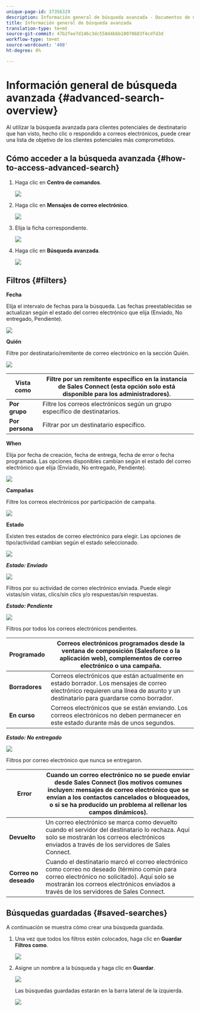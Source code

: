 ```yaml
---
unique-page-id: 37356329
description: Información general de búsqueda avanzada - Documentos de marketing - Documentación del producto
title: Información general de búsqueda avanzada
translation-type: tm+mt
source-git-commit: 47b2fee7d146c3dc558d4bbb10070683f4cdfd3d
workflow-type: tm+mt
source-wordcount: '408'
ht-degree: 0%

---
```



# Información general de búsqueda avanzada {#advanced-search-overview}

Al utilizar la búsqueda avanzada para clientes potenciales de destinatario que han visto, hecho clic o respondido a correos electrónicos, puede crear una lista de objetivo de los clientes potenciales más comprometidos.

## Cómo acceder a la búsqueda avanzada {#how-to-access-advanced-search}

1. Haga clic en **Centro de comandos**.

   ![](assets/one.png)

1. Haga clic en **Mensajes de correo electrónico**.

   ![](assets/two.png)

1. Elija la ficha correspondiente.

   ![](assets/three.png)

1. Haga clic en **Búsqueda avanzada**.

   ![](assets/four.png)

## Filtros {#filters}

**Fecha**

Elija el intervalo de fechas para la búsqueda. Las fechas preestablecidas se actualizan según el estado del correo electrónico que elija (Enviado, No entregado, Pendiente).

![](assets/date.png)

**Quién**

Filtre por destinatario/remitente de correo electrónico en la sección Quién.

![](assets/who.png)

| **Vista como** | Filtre por un remitente específico en la instancia de Sales Connect (esta opción solo está disponible para los administradores). |
|---|---|
| **Por grupo** | Filtre los correos electrónicos según un grupo específico de destinatarios. |
| **Por persona** | Filtrar por un destinatario específico. |

**When**

Elija por fecha de creación, fecha de entrega, fecha de error o fecha programada. Las opciones disponibles cambian según el estado del correo electrónico que elija (Enviado, No entregado, Pendiente).

![](assets/when.png)

**Campañas**

Filtre los correos electrónicos por participación de campaña.

![](assets/campaigns.png)

**Estado**

Existen tres estados de correo electrónico para elegir. Las opciones de tipo/actividad cambian según el estado seleccionado.

![](assets/status.png)

***Estado: Enviado***

![](assets/status-sent.png)

Filtros por su actividad de correo electrónico enviada. Puede elegir vistas/sin vistas, clics/sin clics y/o respuestas/sin respuestas.

***Estado: Pendiente***

![](assets/status-pending.png)

Filtros por todos los correos electrónicos pendientes.

| **Programado** | Correos electrónicos programados desde la ventana de composición (Salesforce o la aplicación web), complementos de correo electrónico o una campaña. |
|---|---|
| **Borradores** | Correos electrónicos que están actualmente en estado borrador. Los mensajes de correo electrónico requieren una línea de asunto y un destinatario para guardarse como borrador. |
| **En curso** | Correos electrónicos que se están enviando. Los correos electrónicos no deben permanecer en este estado durante más de unos segundos. |

***Estado: No entregado***

![](assets/status-undelivered.png)

Filtros por correo electrónico que nunca se entregaron.

| **Error** | Cuando un correo electrónico no se puede enviar desde Sales Connect (los motivos comunes incluyen: mensajes de correo electrónico que se envían a los contactos cancelados o bloqueados, o si se ha producido un problema al rellenar los campos dinámicos). |
|---|---|
| **Devuelto** | Un correo electrónico se marca como devuelto cuando el servidor del destinatario lo rechaza. Aquí solo se mostrarán los correos electrónicos enviados a través de los servidores de Sales Connect. |
| **Correo no deseado** | Cuando el destinatario marcó el correo electrónico como correo no deseado (término común para correo electrónico no solicitado). Aquí solo se mostrarán los correos electrónicos enviados a través de los servidores de Sales Connect. |

## Búsquedas guardadas {#saved-searches}

A continuación se muestra cómo crear una búsqueda guardada.

1. Una vez que todos los filtros estén colocados, haga clic en **Guardar Filtros como**.

   ![](assets/save-search-1.png)

1. Asigne un nombre a la búsqueda y haga clic en **Guardar**.

   ![](assets/save-search-2.png)

   Las búsquedas guardadas estarán en la barra lateral de la izquierda.

   ![](assets/advanced-search-overview-15.png)

